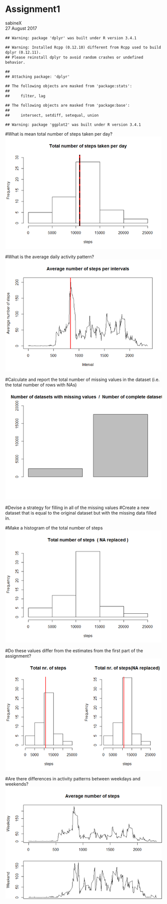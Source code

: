 # Assignment1
sabineX  
27 August 2017  



 


```
## Warning: package 'dplyr' was built under R version 3.4.1
```

```
## Warning: Installed Rcpp (0.12.10) different from Rcpp used to build dplyr (0.12.11).
## Please reinstall dplyr to avoid random crashes or undefined behavior.
```

```
## 
## Attaching package: 'dplyr'
```

```
## The following objects are masked from 'package:stats':
## 
##     filter, lag
```

```
## The following objects are masked from 'package:base':
## 
##     intersect, setdiff, setequal, union
```

```
## Warning: package 'ggplot2' was built under R version 3.4.1
```



#What is mean total number of steps taken per day?
![](PA1_template_files/figure-html/unnamed-chunk-2-1.png)<!-- -->



#What is the average daily activity pattern?
![](PA1_template_files/figure-html/unnamed-chunk-3-1.png)<!-- -->



#Calculate and report the total number of missing values in the dataset (i.e. the total number of rows with NAs)
![](PA1_template_files/figure-html/unnamed-chunk-4-1.png)<!-- -->



#Devise a strategy for filling in all of the missing values 
#Create a new dataset that is equal to the original dataset but with the missing data filled in.




#Make a histogram of the total number of steps
![](PA1_template_files/figure-html/unnamed-chunk-6-1.png)<!-- -->



#Do these values differ from the estimates from the first part of the assignment?
![](PA1_template_files/figure-html/unnamed-chunk-7-1.png)<!-- -->



#Are there differences in activity patterns between weekdays and weekends?
![](PA1_template_files/figure-html/unnamed-chunk-8-1.png)<!-- -->
